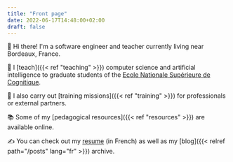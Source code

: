 ```yaml
---
title: "Front page"
date: 2022-06-17T14:48:00+02:00
draft: false
---
```


👋 Hi there! I'm a software engineer and teacher currently living near Bordeaux, France.

🏫 I [teach]({{< ref "teaching" >}}) computer science and artificial intelligence to graduate students of the [Ecole Nationale Supérieure de Cognitique](https://ensc.bordeaux-inp.fr/en).

🤝 I also carry out [training missions]({{< ref "training" >}}) for professionals or external partners.

📚 Some of my [pedagogical resources]({{< ref "resources" >}}) are available online.

✍️ You can check out my [resume](http://cv.bpesquet.fr/CV_BaptistePesquet.pdf) (in French) as well as my [blog]({{< relref path="/posts" lang="fr" >}}) archive.
